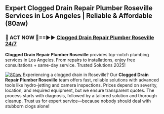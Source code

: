 ## Expert Clogged Drain Repair Plumber Roseville Services in Los Angeles | Reliable & Affordable (80aw)  

<h3>🚿 ACT NOW 🌟==►► <a href="https://tinyurl.com/2ne6vx2x" rel="nofollow">Clogged Drain Repair Plumber Roseville 24/7</a></h3>

**Clogged Drain Repair Plumber Roseville** provides top-notch plumbing services in Los Angeles. From repairs to installations, enjoy free consultations + same-day service. Trusted Solutions 2025!

[![80aw](https://i.imgur.com/4PFF4AK.jpeg)](https://tinyurl.com/2ne6vx2x)
Experiencing a clogged drain in Roseville? Our **Clogged Drain Repair Plumber Roseville** team offers fast, reliable solutions with advanced tools like hydro-jetting and camera inspections. Prices depend on severity, location, and required equipment, but we ensure transparent quotes. The process starts with diagnosis, followed by a tailored solution and thorough cleanup. Trust us for expert service—because nobody should deal with stubborn clogs alone!